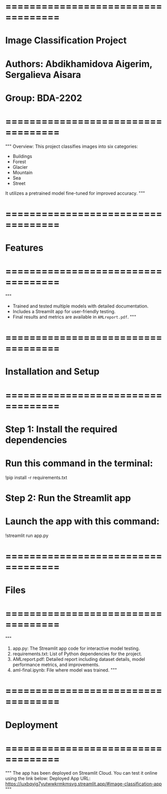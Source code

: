 # ===================================
# Image Classification Project
# Authors: Abdikhamidova Aigerim, Sergalieva Aisara
# Group: BDA-2202
# ===================================

"""
Overview:
This project classifies images into six categories:
- Buildings
- Forest
- Glacier
- Mountain
- Sea
- Street

It utilizes a pretrained model fine-tuned for improved accuracy.
"""

# ===================================
# Features
# ===================================
"""
- Trained and tested multiple models with detailed documentation.
- Includes a Streamlit app for user-friendly testing.
- Final results and metrics are available in `AMLreport.pdf`.
"""

# ===================================
# Installation and Setup
# ===================================
# Step 1: Install the required dependencies
# Run this command in the terminal:
!pip install -r requirements.txt

# Step 2: Run the Streamlit app
# Launch the app with this command:
!streamlit run app.py

# ===================================
# Files
# ===================================
"""
1. app.py: The Streamlit app code for interactive model testing.
2. requirements.txt: List of Python dependencies for the project.
3. AMLreport.pdf: Detailed report including dataset details, model performance metrics, and improvements.
4. aml-final.ipynb: File where model was trained.
"""

# ===================================
# Deployment
# ===================================
"""
The app has been deployed on Streamlit Cloud. You can test it online using the link below:
Deployed App URL: https://iuxbqyjg7yutwwkrmkmsvg.streamlit.app/#image-classification-app
"""
